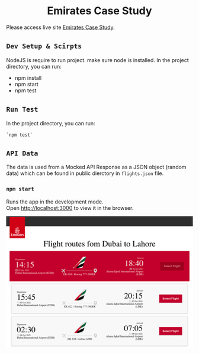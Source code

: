 <h1 align="center">Emirates Case Study</h1>

 Please access live site [Emirates Case Study](https://furqanfreed.github.io/emirates-case-study/).


## `Dev Setup & Scirpts`
NodeJS is require to run project. make sure node is installed. In the project directory, you can run:
- npm install
- npm start
- npm test


## `Run Test`
In the project directory, you can run:

    `npm test`

## `API Data`
The data is used from a Mocked API Response as a JSON object (random data) which can be found in public dierctory in ```flights.json``` file.

### `npm start`

Runs the app in the development mode.\
Open [http://localhost:3000](http://localhost:3000) to view it in the browser.


![](./public/og.png)
